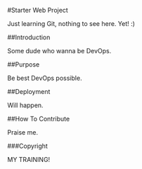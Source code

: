 #Starter Web Project

Just learning Git, nothing to see here. Yet! :)

##Introduction

Some dude who wanna be DevOps.

##Purpose

Be best DevOps possible.

##Deployment

Will happen.

##How To Contribute

Praise me.

###Copyright

MY TRAINING!